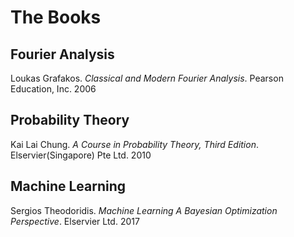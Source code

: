 # The Books

## Fourier Analysis

Loukas Grafakos. *Classical and Modern Fourier Analysis*. Pearson Education, Inc. 2006

## Probability Theory

Kai Lai Chung. *A Course in Probability Theory, Third Edition*. Elservier(Singapore) Pte Ltd. 2010

## Machine Learning

Sergios Theodoridis. *Machine Learning A Bayesian Optimization Perspective*. Elservier Ltd. 2017


